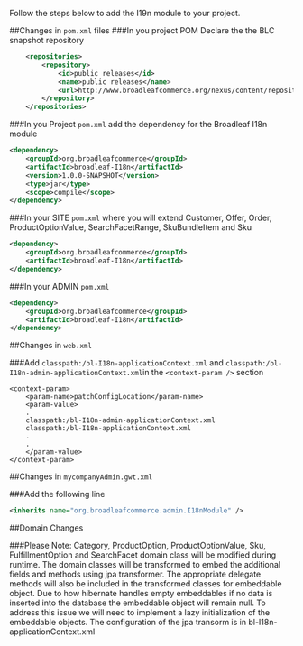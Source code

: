 Follow the steps below to add the I19n module to your project.

##Changes in `pom.xml` files 
###In you project POM Declare the the BLC snapshot repository

```xml
    <repositories>
        <repository>
            <id>public releases</id>
            <name>public releases</name>
            <url>http://www.broadleafcommerce.org/nexus/content/repositories/snapshots/</url>
        </repository>
    </repositories>
```
    
###In you Project `pom.xml` add the dependency for the Broadleaf I18n module

```xml
<dependency>
    <groupId>org.broadleafcommerce</groupId>
    <artifactId>broadleaf-I18n</artifactId>
    <version>1.0.0-SNAPSHOT</version>
    <type>jar</type>
    <scope>compile</scope>
</dependency>
```

###In your SITE `pom.xml` where you will extend  Customer, Offer, Order, ProductOptionValue, SearchFacetRange, SkuBundleItem and Sku

```xml
<dependency>
    <groupId>org.broadleafcommerce</groupId>
    <artifactId>broadleaf-I18n</artifactId>
</dependency>
```

###In your ADMIN `pom.xml`

```xml
<dependency>
    <groupId>org.broadleafcommerce</groupId>
    <artifactId>broadleaf-I18n</artifactId>
</dependency>
```

##Changes in `web.xml`

###Add `classpath:/bl-I18n-applicationContext.xml` and  `classpath:/bl-I18n-admin-applicationContext.xml`in the `<context-param />` section

```
<context-param>
    <param-name>patchConfigLocation</param-name>
    <param-value>
    .
    classpath:/bl-I18n-admin-applicationContext.xml
    classpath:/bl-I18n-applicationContext.xml
    .
    .
    </param-value>
</context-param>
```


##Changes in `mycompanyAdmin.gwt.xml`

###Add the following line

```xml
<inherits name="org.broadleafcommerce.admin.I18nModule" />
```

##Domain Changes

###Please Note:  Category, ProductOption, ProductOptionValue, Sku, FulfillmentOption and SearchFacet domain class will be modified during runtime.
The domain classes will be transformed to embed the additional fields and methods using jpa transformer.  The appropriate delegate methods will also be included in the transformed classes for embeddable object. Due to how hibernate handles empty embeddables if no data is inserted into the database the embeddable object will remain null. To address this issue we will need to implement a lazy initialization of the embeddable objects. The configuration of the jpa transorm is in bl-I18n-applicationContext.xml




